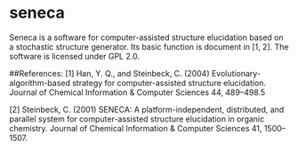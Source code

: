 # seneca
Seneca is a software for computer-assisted structure elucidation based on a stochastic structure generator. Its basic function is document in 
[1, 2].
The software is licensed under GPL 2.0.

##References:
[1] Han, Y. Q., and Steinbeck, C. (2004) Evolutionary-algorithm-based strategy for computer-assisted structure elucidation. Journal of Chemical Information & Computer Sciences 44, 489–498.5

[2] Steinbeck, C. (2001) SENECA: A platform-independent, distributed, and parallel system for computer-assisted structure elucidation in organic chemistry. Journal of Chemical Information & Computer Sciences 41, 1500–1507.
